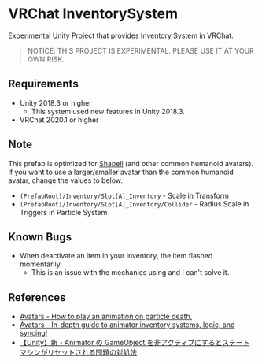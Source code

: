 # VRChat InventorySystem

Experimental Unity Project that provides Inventory System in VRChat.

> NOTICE: THIS PROJECT IS EXPERIMENTAL. PLEASE USE IT AT YOUR OWN RISK.

## Requirements

- Unity 2018.3 or higher
  - This system used new features in Unity 2018.3.
- VRChat 2020.1 or higher

## Note

This prefab is optimized for [Shapell](https://booth.pm/ja/items/1349366) (and other common humanoid avatars).  
If you want to use a larger/smaller avatar than the common humanoid avatar, change the values to below.

- `(PrefabRoot)/Inventory/Slot[A]_Inventory` - Scale in Transform
- `(PrefabRoot)/Inventory/Slot[A]_Inventory/Collider` - Radius Scale in Triggers in Particle System

## Known Bugs

- When deactivate an item in your inventory, the item flashed momentarily.
  - This is an issue with the mechanics using and I can't solve it.

## References

- [Avatars - How to play an animation on particle death.](https://vrcat.club/threads/how-to-play-an-animation-on-particle-death.2993/)
- [Avatars - In-depth guide to animator inventory systems, logic, and syncing!](https://vrcat.club/threads/in-depth-guide-to-animator-inventory-systems-logic-and-syncing-w-unitypackage.2858/)
- [【Unity】新・Animator の GameObject を非アクティブにするとステートマシンがリセットされる問題の対処法](http://tsubakit1.hateblo.jp/entry/2018/10/04/233000)
